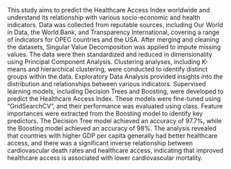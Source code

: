 This study aims to predict the Healthcare Access Index worldwide and understand its 
relationship with various socio-economic and health indicators. Data was collected from 
reputable sources, including Our World in Data, the World Bank, and Transparency 
International, covering a range of indicators for OPEC countries and the USA. After merging 
and cleaning the datasets, Singular Value Decomposition was applied to impute missing values. 
The data were then standardized and reduced in dimensionality using Principal Component 
Analysis. Clustering analyses, including K-means and hierarchical clustering, were conducted 
to identify distinct groups within the data. Exploratory Data Analysis provided insights into the 
distribution and relationships between various indicators. 
Supervised learning models, including Decision Trees and Boosting, were developed to predict 
the Healthcare Access Index. These models were fine-tuned using “GridSearchCV”, and their 
performance was evaluated using class. Feature importances were extracted from the Boosting 
model to identify key predictors. The Decision Tree model achieved an accuracy of 97.7%, 
while the Boosting model achieved an accuracy of 98%. The analysis revealed that countries 
with higher GDP per capita generally had better healthcare access, and there was a significant 
inverse relationship between cardiovascular death rates and healthcare access, indicating that 
improved healthcare access is associated with lower cardiovascular mortality. 
